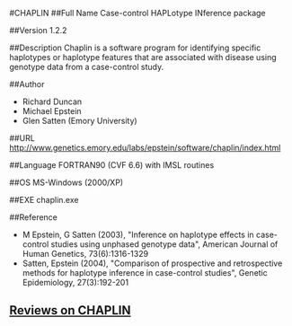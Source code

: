 #CHAPLIN
##Full Name
Case-control HAPLotype INference package

##Version
1.2.2

##Description
Chaplin is a software program for identifying specific haplotypes or haplotype features that are associated with disease using genotype data from a case-control study.

##Author
* Richard Duncan
* Michael Epstein
* Glen Satten (Emory University)

##URL
http://www.genetics.emory.edu/labs/epstein/software/chaplin/index.html

##Language
FORTRAN90 (CVF 6.6) with IMSL routines

##OS
MS-Windows (2000/XP)

##EXE
chaplin.exe

##Reference
* M Epstein, G Satten (2003), "Inference on haplotype effects in case-control studies using unphased genotype data", American Journal of Human Genetics, 73(6):1316-1329
* Satten, Epstein (2004), "Comparison of prospective and retrospective methods for haplotype inference in case-control studies", Genetic Epidemiology, 27(3):192-201


## [Reviews on CHAPLIN](https://github.com/gaow/genetic-analysis-software/issues/65)